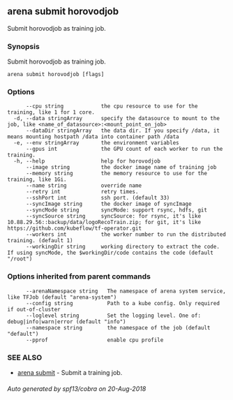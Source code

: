 ## arena submit horovodjob

Submit horovodjob as training job.

### Synopsis

Submit horovodjob as training job.

```
arena submit horovodjob [flags]
```

### Options

```
      --cpu string            the cpu resource to use for the training, like 1 for 1 core.
  -d, --data stringArray      specify the datasource to mount to the job, like <name_of_datasource>:<mount_point_on_job>
      --dataDir stringArray   the data dir. If you specify /data, it means mounting hostpath /data into container path /data
  -e, --env stringArray       the environment variables
      --gpus int              the GPU count of each worker to run the training.
  -h, --help                  help for horovodjob
      --image string          the docker image name of training job
      --memory string         the memory resource to use for the training, like 1Gi.
      --name string           override name
      --retry int             retry times.
      --sshPort int           ssh port. (default 33)
      --syncImage string      the docker image of syncImage
      --syncMode string       syncMode: support rsync, hdfs, git
      --syncSource string     syncSource: for rsync, it's like 10.88.29.56::backup/data/logoRecoTrain.zip; for git, it's like https://github.com/kubeflow/tf-operator.git
      --workers int           the worker number to run the distributed training. (default 1)
      --workingDir string     working directory to extract the code. If using syncMode, the $workingDir/code contains the code (default "/root")
```

### Options inherited from parent commands

```
      --arenaNamespace string   The namespace of arena system service, like TFJob (default "arena-system")
      --config string           Path to a kube config. Only required if out-of-cluster
      --loglevel string         Set the logging level. One of: debug|info|warn|error (default "info")
      --namespace string        the namespace of the job (default "default")
      --pprof                   enable cpu profile
```

### SEE ALSO

* [arena submit](arena_submit.md)	 - Submit a training job.

###### Auto generated by spf13/cobra on 20-Aug-2018
